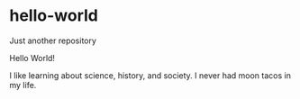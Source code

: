 # hello-world
Just another repository

Hello World!

I like learning about science, history, and society. I never had moon tacos in my life. 
